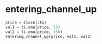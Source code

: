 # entering\_channel\_up

```python
price = Close(ctx)
val1 = ti.ema(price, 55)
val2 = ti.ema(price, 150)
entering_channel_up(price, val1, val2)
```
